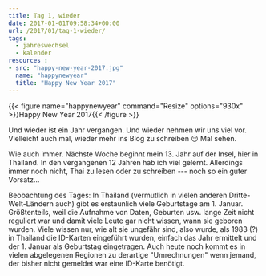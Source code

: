 ```yaml
---
title: Tag 1, wieder
date: 2017-01-01T09:58:34+00:00
url: /2017/01/tag-1-wieder/
tags:
  - jahreswechsel
  - kalender
resources :
- src: "happy-new-year-2017.jpg"
  name: "happynewyear"
  title: "Happy New Year 2017"
---
```


{{< figure name="happynewyear" command="Resize" options="930x" >}}Happy New Year 2017{{< /figure >}}

Und wieder ist ein Jahr vergangen. Und wieder nehmen wir uns viel vor. Vielleicht auch mal, wieder mehr ins Blog zu schreiben :smirk: Mal sehen.

Wie auch immer. Nächste Woche beginnt mein 13. Jahr auf der Insel, hier in Thailand. In den vergangenen 12 Jahren hab ich viel gelernt. Allerdings immer noch nicht, Thai zu lesen oder zu schreiben --- noch so ein guter Vorsatz...

Beobachtung des Tages: In Thailand (vermutlich in vielen anderen Dritte-Welt-Ländern auch) gibt es erstaunlich viele Geburtstage am 1. Januar. Größtenteils, weil die Aufnahme von Daten, Geburten usw. lange Zeit nicht reguliert war und damit viele Leute gar nicht wissen, wann sie geboren wurden. Viele wissen nur, wie alt sie ungefähr sind, also wurde, als 1983 (?) in Thailand die ID-Karten eingeführt wurden, einfach das Jahr ermittelt und der 1. Januar als Geburtstag eingetragen. Auch heute noch kommt es in vielen abgelegenen Regionen zu derartige "Umrechnungen" wenn jemand, der bisher nicht gemeldet war eine ID-Karte benötigt.
